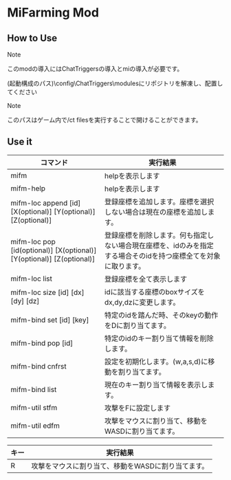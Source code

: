 # MiFarming Mod

## How to Use

> [!note]
> このmodの導入にはChatTriggersの導入とmiの導入が必要です。

(起動構成のパス)\config\ChatTriggers\modulesにリポジトリを解凍し、配置してください

> [!note]
> このパスはゲーム内で/ct filesを実行することで開けることができます。

## Use it

|コマンド|実行結果|
|----|----|
|mifm|helpを表示します|
|mifm-help|helpを表示します|
|mifm-loc append [id] [X(optional)] [Y(optional)] [Z(optional)]|登録座標を追加します。座標を選択しない場合は現在の座標を追加します。|
|mifm-loc pop [id(optional)] [X(optional)] [Y(optional)] [Z(optional)]|登録座標を削除します。何も指定しない場合現在座標を、idのみを指定する場合そのidを持つ座標全てを対象に取ります。|
|mifm-loc list|登録座標を全て表示します|
|mifm-loc size [id] [dx] [dy] [dz]|idに該当する座標のboxサイズをdx,dy,dzに変更します。|
|mifm-bind set [id] [key]|特定のidを踏んだ時、そのkeyの動作をDに割り当てます。|
|mifm-bind pop [id]|特定のidのキー割り当て情報を削除します。|
|mifm-bind cnfrst|設定を初期化します。(w,a,s,d)に移動を割り当てます。|
|mifm-bind list|現在のキー割り当て情報を表示します。|
|mifm-util stfm|攻撃をFに設定します|
|mifm-util edfm|攻撃をマウスに割り当て、移動をWASDに割り当てます。|

|キー|実行結果|
|----|----|
|R|攻撃をマウスに割り当て、移動をWASDに割り当てます。|